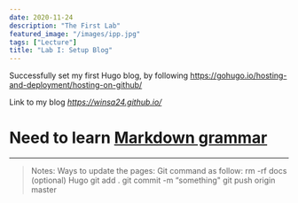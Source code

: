 ```yaml
---
date: 2020-11-24
description: "The First Lab"
featured_image: "/images/ipp.jpg"
tags: ["Lecture"]
title: "Lab I: Setup Blog"
---
```


Successfully set my first Hugo blog, by following <https://gohugo.io/hosting-and-deployment/hosting-on-github/>

Link to my blog *<https://winsa24.github.io/>*

Need to learn [Markdown grammar](https://www.runoob.com/markdown/md-tutorial.html)
=========

***
>Notes: 
Ways to update the pages:
Git command as follow:
rm -rf docs (optional)
Hugo
git add .
git commit -m “something"
git push origin master
